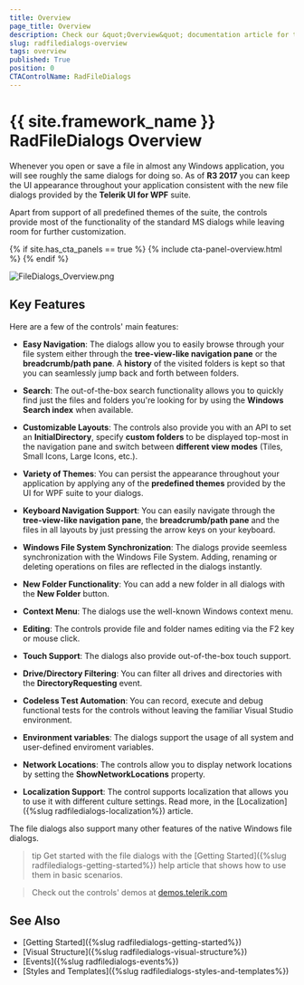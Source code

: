 ```yaml
---
title: Overview
page_title: Overview
description: Check our &quot;Overview&quot; documentation article for the RadFileDialogs {{ site.framework_name }} control.
slug: radfiledialogs-overview
tags: overview
published: True
position: 0
CTAControlName: RadFileDialogs
---
```


# {{ site.framework_name }} RadFileDialogs Overview

Whenever you open or save a file in almost any Windows application, you will see roughly the same dialogs for doing so. As of **R3 2017** you can keep the UI appearance throughout your application consistent with the new file dialogs provided by the **Telerik UI for WPF** suite.

Apart from support of all predefined themes of the suite, the controls provide most of the functionality of the standard MS dialogs while leaving room for further customization.

{% if site.has_cta_panels == true %}
{% include cta-panel-overview.html %}
{% endif %}

![FileDialogs_Overview.png](images/FileDialogs_Overview.png)

## Key Features

Here are a few of the controls' main features:

* **Easy Navigation**: The dialogs allow you to easily browse through your file system either through the **tree-view-like navigation pane** or the **breadcrumb/path pane**. A **history** of the visited folders is kept so that you can seamlessly jump back and forth between folders.

* **Search**: The out-of-the-box search functionality allows you to quickly find just the files and folders you're looking for by using the **Windows Search index** when available.

* **Customizable Layouts**: The controls also provide you with an API to set an **InitialDirectory**, specify **custom folders** to be displayed top-most in the navigation pane and switch between **different view modes** (Tiles, Small Icons, Large Icons, etc.).

* **Variety of Themes**: You can persist the appearance throughout your application by applying any of the **predefined themes** provided by the UI for WPF suite to your dialogs.

* **Keyboard Navigation Support**: You can easily navigate through the **tree-view-like navigation pane**, the **breadcrumb/path pane** and the files in all layouts by just pressing the arrow keys on your keyboard.

* **Windows File System Synchronization**: The dialogs provide seemless synchronization with the Windows File System. Adding, renaming or deleting operations on files are reflected in the dialogs instantly. 

* **New Folder Functionality**: You can add a new folder in all dialogs with the **New Folder** button.

* **Context Menu**: The dialogs use the well-known Windows context menu. 

* **Editing**: The controls provide file and folder names editing via the F2 key or mouse click.

* **Touch Support**: The dialogs also provide out-of-the-box touch support.

* **Drive/Directory Filtering**: You can filter all drives and directories with the **DirectoryRequesting** event.

* **Codeless Тest Аutomation**: You can record, execute and debug functional tests for the controls without leaving the familiar Visual Studio environment.

* **Environment variables**: The dialogs support the usage of all system and user-defined enviroment variables.

* **Network Locations**: The controls allow you to display network locations by setting the **ShowNetworkLocations** property.

* **Localization Support**: The control supports localization that allows you to use it with different culture settings. Read more, in the [Localization]({%slug radfiledialogs-localization%}) article.
 
The file dialogs also support many other features of the native Windows file dialogs.

>tip Get started with the file dialogs with the [Getting Started]({%slug radfiledialogs-getting-started%}) help article that shows how to use them in basic scenarios.

> Check out the controls' demos at [demos.telerik.com](https://demos.telerik.com/wpf/)

## See Also

* [Getting Started]({%slug radfiledialogs-getting-started%})
* [Visual Structure]({%slug radfiledialogs-visual-structure%})
* [Events]({%slug radfiledialogs-events%})
* [Styles and Templates]({%slug radfiledialogs-styles-and-templates%})
